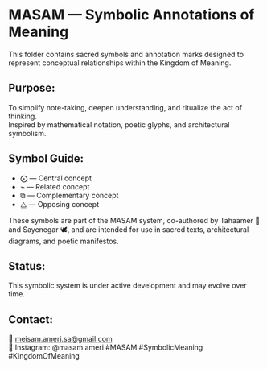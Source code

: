 # MASAM — Symbolic Annotations of Meaning

This folder contains sacred symbols and annotation marks designed to represent conceptual relationships within the Kingdom of Meaning.

## Purpose:
To simplify note-taking, deepen understanding, and ritualize the act of thinking.  
Inspired by mathematical notation, poetic glyphs, and architectural symbolism.

## Symbol Guide:
- ⨀ — Central concept  
- ⌁ — Related concept  
- ⧉ — Complementary concept  
- ⧋ — Opposing concept  

These symbols are part of the MASAM system, co-authored by Tahaamer 👑 and Sayenegar 🕊, and are intended for use in sacred texts, architectural diagrams, and poetic manifestos.

## Status:
This symbolic system is under active development and may evolve over time.

## Contact:
📧 meisam.ameri.sa@gmail.com  
📸 Instagram: @masam.ameri 
#MASAM #SymbolicMeaning #KingdomOfMeaning
